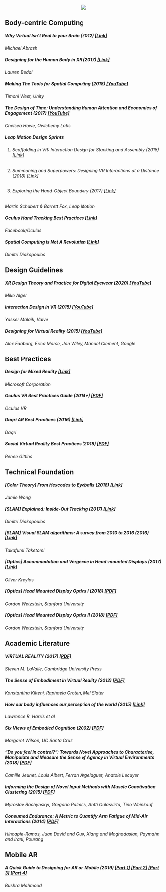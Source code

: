 <p align="center">
  <img src="https://raw.githubusercontent.com/ddiakopoulos/spatial-computing-fundamentals/master/assets/spatial-header.png"/>
</p>

## Body-centric Computing

##### Why Virtual Isn't Real to your Brain (2012) [\[Link\]](http://blogs.valvesoftware.com/abrash/why-virtual-isnt-real-to-your-brain/)
_Michael Abrash_

##### Designing for the Human Body in XR (2017) [\[Link\]](https://virtualrealitypop.com/designing-for-the-human-body-in-xr-e9ac88931e45)
_Lauren Bedal_

##### Making The Tools for Spatial Computing (2018) [\[YouTube\]](https://www.youtube.com/watch?v=Kt14RwBZyF4)
_Timoni West, Unity_

##### The Design of Time: Understanding Human Attention and Economies of Engagement (2017) [\[YouTube\]](https://www.youtube.com/watch?v=gIrfxZ4KbOA)
_Chelsea Howe, Owlchemy Labs_

##### Leap Motion Design Sprints
 1. ###### Scaffolding in VR: Interaction Design for Stacking and Assembly (2018) [\[Link\]](http://blog.leapmotion.com/scaffolding-in-vr-interaction-design-for-stacking-and-assembly/)
 2. ###### Summoning and Superpowers: Designing VR Interactions at a Distance (2018) [\[Link\]](http://blog.leapmotion.com/summoning-superpowers-designing-vr-interactions-distance/)
 3. ###### Exploring the Hand-Object Boundary (2017) [\[Link\]](http://blog.leapmotion.com/interaction-sprint-exploring-the-hand-object-boundary/)
_Martin Schubert & Barrett Fox, Leap Motion_

##### Oculus Hand Tracking Best Practices [\[Link\]](https://developer.oculus.com/design/hands-design-intro/)
_Facebook/Oculus_

##### Spatial Computing is Not A Revolution [\[Link\]](https://blog.dimitridiakopoulos.com/2019/06/13/spatial-computing-hci/)
_Dimitri Diakopoulos_

## Design Guidelines

##### XR Design Theory and Practice for Digital Eyewear (2020) [\[YouTube\]](https://www.youtube.com/watch?v=4o__z7aPlMw)
_Mike Alger_

##### Interaction Design in VR (2015) [\[YouTube\]](https://www.youtube.com/watch?v=_vQo0ApkAtI)
_Yasser Malaik, Valve_

##### Designing for Virtual Reality (2015) [\[YouTube\]](https://www.youtube.com/watch?v=Qwh1LBzz3AU)
_Alex Faaborg, Erica Morse, Jon Wiley, Manuel Clement, Google_

## Best Practices

##### Design for Mixed Reality [\[Link\]](https://docs.microsoft.com/en-us/windows/mixed-reality/design)
_Microsoft Corporation_

##### Oculus VR Best Practices Guide (2014+) [\[PDF\]](http://static.oculus.com/documentation/pdfs/intro-vr/latest/bp.pdf)
_Oculus VR_

##### Daqri AR Best Practices (2016) [\[Link\]](https://support.daqri.com/#!/content/ar-best-practices)
_Daqri_ 

##### Social Virtual Reality Best Practices (2018) [\[PDF\]](https://cdn.ymaws.com/www.igda.org/resource/collection/F9DE623A-C632-47D8-81C3-CB283FD7ECEE/Social_Virtual_Reality_Best_Practices.pdf)
_Renee Gittins_

## Technical Foundation

##### [Color Theory] From Hexcodes to Eyeballs (2018) [\[Link\]](http://jamie-wong.com/post/color/) 
_Jamie Wong_

##### [SLAM] Explained: Inside-Out Tracking (2017) [\[Link\]](https://blog.dimitridiakopoulos.com/2017/08/03/inside-out-tracking/)
_Dimitri Diakopoulos_

##### [SLAM] Visual SLAM algorithms: A survey from 2010 to 2016 (2016) [\[Link\]](https://link.springer.com/article/10.1186/s41074-017-0027-2)
_Takafumi Taketomi_

##### [Optics] Accommodation and Vergence in Head-mounted Displays (2017) [\[Link\]](http://doc-ok.org/?p=1602) 
_Oliver Kreylos_

##### [Optics] Head Mounted Display Optics I (2018) [\[PDF\]](https://stanford.edu/class/ee267/lectures/lecture7.pdf)
_Gordon Wetzstein, Stanford University_

##### [Optics] Head Mounted Display Optics II (2018) [\[PDF\]](https://stanford.edu/class/ee267/lectures/lecture8.pdf)
_Gordon Wetzstein, Stanford University_

## Academic Literature

##### VIRTUAL REALITY (2017) [\[PDF\]](http://vr.cs.uiuc.edu/vrbook.pdf)
_Steven M. LaValle, Cambridge University Press_

##### The Sense of Embodiment in Virtual Reality (2012) [\[PDF\]](http://diposit.ub.edu/dspace/bitstream/2445/53294/1/634024.pdf)
_Konstantina Kilteni, Raphaela Groten, Mel Slater_

##### How our body influences our perception of the world (2015) [\[Link\]](https://www.ncbi.nlm.nih.gov/pubmed/26124739) 
_Lawrence R. Harris et al_

##### Six Views of Embodied Cognition (2002) [\[PDF\]](http://www.indiana.edu/~cogdev/labwork/WilsonSixViewsofEmbodiedCog.pdf)
_Margaret Wilson, UC Santa Cruz_

##### “Do you feel in control?”: Towards Novel Approaches to Characterise, Manipulate and Measure the Sense of Agency in Virtual Environments (2018) [\[PDF\]](https://camillejeunet.files.wordpress.com/2018/01/paper1249_final.pdf)
_Camille Jeunet, Louis Albert, Ferran Argelaguet, Anatole Lecuyer_

##### Informing the Design of Novel Input Methods with Muscle Coactivation Clustering (2015) [\[PDF\]](http://resources.mpi-inf.mpg.de/coactivationclustering/bachynskyi2015.pdf)
_Myroslav Bachynskyi, Gregorio Palmas, Antti Oulasvirta, Tino Weinkauf_

##### Consumed Endurance: A Metric to Quantify Arm Fatigue of Mid-Air Interactions (2014) [\[PDF\]](http://hci.cs.umanitoba.ca/assets/publication_files/Consumed_Endurance_-_CHI_2014.pdf)
_Hincapie-Ramos, Juan David and Guo, Xiang and Moghadasian, Paymahn and Irani, Pourang_

## Mobile AR

##### A Quick Guide to Designing for AR on Mobile (2019) [\[Part 1\]](https://medium.com/@goatsandbacon/a-quick-guide-to-designing-for-augmented-reality-on-mobile-part-1-c8ecaaf303d5) [\[Part 2\]](https://medium.com/@goatsandbacon/a-quick-guide-to-designing-for-augmented-reality-on-mobile-part-2-fb76fe87dd41) [\[Part 3\]](https://medium.com/@goatsandbacon/a-quick-guide-to-designing-for-augmented-reality-on-mobile-part-3-2380f253467a) [\[Part 4\]](https://medium.com/@goatsandbacon/a-quick-guide-to-designing-for-augmented-reality-on-mobile-part-4-f554f5b80c24)
_Bushra Mahmood_

